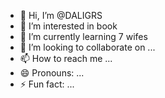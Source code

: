 - 👋 Hi, I’m @DALIGRS
- 👀 I’m interested in book
- 🌱 I’m currently learning 7 wifes
- 💞️ I’m looking to collaborate on ...
- 📫 How to reach me ...
- 😄 Pronouns: ...
- ⚡ Fun fact: ...

<!---
DALIGRS/DALIGRS is a ✨ special ✨ repository because its `README.md` (this file) appears on your GitHub profile.
You can click the Preview link to take a look at your changes.
--->
